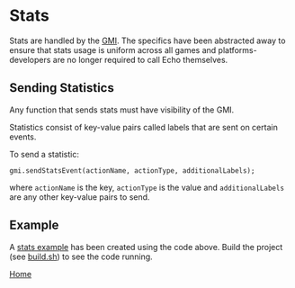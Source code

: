 # Stats

Stats are handled by the [GMI](gmi.md#gmi). The specifics have been
abstracted away to ensure that stats usage is uniform across all games
and platforms- developers are no longer required to call Echo themselves.

## Sending Statistics

Any function that sends stats must have visibility of the GMI.

Statistics consist of key-value pairs called labels that are sent on
certain events.

To send a statistic:

````
gmi.sendStatsEvent(actionName, actionType, additionalLabels);
````

where ````actionName```` is the key, ````actionType```` is the value and
````additionalLabels```` are any other key-value pairs to send.


## Example
A [stats example](../src/stats.js) has been created using the
code above. Build the project (see [build.sh](../build-scripts/build.sh)) to
see the code running.

[Home](../README.md)
